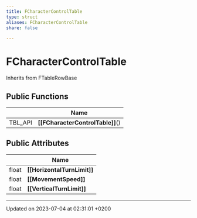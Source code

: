 ```yaml
---
title: FCharacterControlTable
type: struct
aliases: FCharacterControlTable
share: false

---
```


# FCharacterControlTable





Inherits from FTableRowBase

## Public Functions

|                | Name           |
| -------------- | -------------- |
| TBL_API | **[[FCharacterControlTable]]**() |

## Public Attributes

|                | Name           |
| -------------- | -------------- |
| float | **[[HorizontalTurnLimit]]**  |
| float | **[[MovementSpeed]]**  |
| float | **[[VerticalTurnLimit]]**  |

-------------------------------

Updated on 2023-07-04 at 02:31:01 +0200